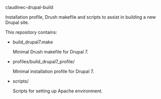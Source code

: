 claudinec-drupal-build

Installation profile, Drush makefile and scripts to assist in building a new Drupal site.

This repository contains:

* build_drupal7.make

  Minimal Drush makefile for Drupal 7.

* profiles/build_drupal7_profile/

  Minimal installation profile for Drupal 7.

* scripts/

  Scripts for setting up Apache environment.
